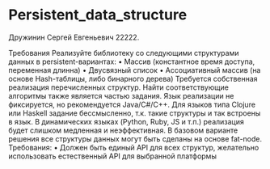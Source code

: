 # Persistent_data_structure
Дружинин Сергей Евгеньевич 22222.

Требования
Реализуйте библиотеку со следующими структурами данных в persistent-вариантах:
• Массив (константное время доступа, переменная длинна)
• Двусвязный список
• Ассоциативный массив (на основе Hash-таблицы, либо бинарного дерева)
Требуется собственная реализация перечисленных структур. Найти соответствующие
алгоритмы также является частью задания. Язык реализации не фиксируется, но
рекомендуется Java/C#/C++. Для языков типа Clojure или Haskell задание бессмысленно, т.к.
такие структуры и так встроены в язык. В динамических языках (Python, Ruby, JS и т.п.)
реализация будет слишком медленная и неэффективная. В базовом варианте решения все
структуры данных могут быть сделаны на основе fat-node. Требования:
• Должен быть единый API для всех структур, желательно использовать естественный
API для выбранной платформы
